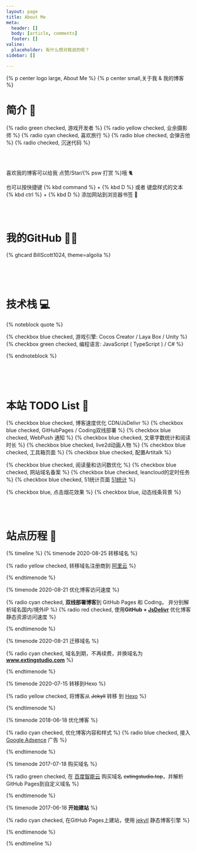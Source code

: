 ```yaml
---
layout: page
title: About Me
meta:
  header: []
  body: [article, comments]
  footer: []
valine:
  placeholder: 有什么想对我说的呢？
sidebar: []

---
```


{% p center logo large, About Me %}
{% p center small,关于我 & 我的博客 %}

# 简介 📃


{% radio green checked,  游戏开发者 %}
{% radio yellow checked, 业余摄影师 %}
{% radio cyan checked, 喜欢旅行 %}
{% radio blue checked, 会弹吉他 %}
{% radio checked, 沉迷代码 %}

<br>
<br>

喜欢我的博客可以给我 点赞/Star/{% psw 打赏 %}哦 🐈

也可以按快捷键  {% kbd command %} + {% kbd D %} 或者 键盘样式的文本 {% kbd ctrl %} + {% kbd D %} 添加网站到浏览器书签 📖

<br>
<br>

# 我的GitHub 👨‍💻 

{% ghcard BillScott1024, theme=algolia %}

<br>
<br>
<br>

# 技术栈 💻

{% noteblock quote %}

{% checkbox blue checked, 游戏引擎: Cocos Creator / Laya Box / Unity %}
{% checkbox green checked, 编程语言: JavaScript ( TypeScript ) / C# %}

{% endnoteblock %}

<br>
<br>
<br>

# 本站 TODO List 📜

{% checkbox blue checked, 博客速度优化 CDN/JsDelivr %}
{% checkbox blue checked, GitHubPages / Coding双线部署 %}
{% checkbox blue checked, WebPush 通知 %}
{% checkbox blue checked, 文章字数统计和阅读时长 %}
{% checkbox blue checked, live2d动画人物 %}
{% checkbox blue checked, 工具箱页面 %}
{% checkbox blue checked, 配置Artitalk %}

{% checkbox blue checked, 阅读量和访问数优化 %}
{% checkbox blue checked, 网站域名备案 %}
{% checkbox blue checked, leancloud的定时任务 %}
{% checkbox blue checked, 51统计页面 [51统计](https://web.51.la/) %}

{% checkbox blue, 点击烟花效果 %}
{% checkbox blue, 动态线条背景 %}

<br>
<br>

# 站点历程 📅

{% timeline  %}
{% timenode 2020-08-25 转移域名 %}

{% radio yellow checked, 转移域名注册商到 [阿里云](https://www.aliyun.com/) %}

{% endtimenode %}



{% timenode 2020-08-21 优化博客访问速度 %}

{% radio cyan checked, **双线部署博客**到 GitHub Pages 和 Coding， 并分别解析域名国内/境外IP %}
{% radio red checked, 使用**GitHub + [JsDelivr](https://www.jsdelivr.com/)** 优化博客静态资源访问速度 %}

{% endtimenode %}



{% timenode 2020-08-21 迁移域名 %}

{% radio cyan checked, 域名到期，不再续费，并换域名为 **www.extingstudio.com** %}

{% endtimenode %}


{% timenode 2020-07-15 转移到Hexo %}

{% radio yellow checked, 将博客从 ~~Jekyll~~ 转移 到 [Hexo](https://hexo.io/zh-cn/) %}

{% endtimenode %}


{% timenode 2018-06-18 优化博客 %}

{% radio cyan checked, 优化博客内容和样式 %}
{% radio blue checked, 接入 [Google Adsence](https://www.google.com/adsense) 广告 %}

{% endtimenode %}



{% timenode 2017-07-18 购买域名 %}

{% radio green checked, 在 [百度智能云](https://cloud.baidu.com/) 购买域名 ~~extingstudio.top~~，并解析GitHub Pages到自定义域名 %}

{% endtimenode %}


{% timenode 2017-06-18 **开始建站** %}

{% radio cyan checked, 在GitHub Pages上建站，使用 [jekyll](https://jekyllcn.com/) 静态博客引擎 %}

{% endtimenode %}



{% endtimeline %}


